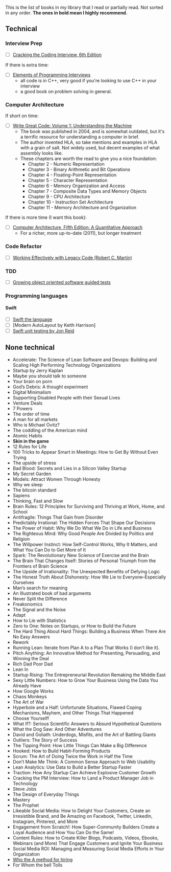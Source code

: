 This is the list of books in my library that I read or partially read. Not sorted in any order. **The ones in bold mean I highly recommend.**

## Technical

### Interview Prep

- [ ] [Cracking the Coding Interview, 6th Edition](http://www.amazon.com/Cracking-Coding-Interview-6th-Programming/dp/0984782850/)

If there is extra time:
- [ ] [Elements of Programming Interviews](https://www.amazon.com/Elements-Programming-Interviews-Insiders-Guide/dp/1479274836)
    - all code is in C++, very good if you're looking to use C++ in your interview
    - a good book on problem solving in general.

### Computer Architecture

If short on time:

- [ ] [Write Great Code: Volume 1: Understanding the Machine](https://www.amazon.com/Write-Great-Code-Understanding-Machine/dp/1593270038)
    - The book was published in 2004, and is somewhat outdated, but it's a terrific resource for understanding a computer in brief.
    - The author invented HLA, so take mentions and examples in HLA with a grain of salt. Not widely used, but decent examples of what assembly looks like.
    - These chapters are worth the read to give you a nice foundation:
        - Chapter 2 - Numeric Representation
        - Chapter 3 - Binary Arithmetic and Bit Operations
        - Chapter 4 - Floating-Point Representation
        - Chapter 5 - Character Representation
        - Chapter 6 - Memory Organization and Access
        - Chapter 7 - Composite Data Types and Memory Objects
        - Chapter 9 - CPU Architecture
        - Chapter 10 - Instruction Set Architecture
        - Chapter 11 - Memory Architecture and Organization

If there is more time (I want this book):

- [ ] [Computer Architecture, Fifth Edition: A Quantitative Approach](https://www.amazon.com/dp/012383872X/)
    - For a richer, more up-to-date (2011), but longer treatment

### Code Refactor
- [ ] [Working Effectively with Legacy Code (Robert C. Martin)](https://www.amazon.de/dp/0131177052)

### TDD 
- [ ] [Growing object oriented software guided tests](https://www.amazon.com/Growing-Object-Oriented-Software-Guided-Tests/dp/0321503627)

### Programming languages
#### Swift 
- [ ] [Swift the language](https://docs.swift.org/swift-book/)
- [ ] [Modern AutoLayout by Keith Harrison] 
- [ ] [Swift unit testing by Jon Reid](https://pragprog.com/book/jrlegios/ios-unit-testing-by-example)

## None technical

* Accelerate: The Science of Lean Software and Devops: Building and Scaling High Performing Technology Organizations
* Startup by Jerry Kaplan
* Maybe you should talk to someone
* Your brain on porn
* God’s Debris: A thought experiment
* Digital Minimalism
* Supporting Disabled People with their Sexual Lives
* Venture Deals
* 7 Powers
* The order of time
* A man for all markets
* Who is Michael Ovitz?
* The coddling of the American mind
* Atomic Habits
* **Skin in the game**
* 12 Rules for Life
* 100 Tricks to Appear Smart in Meetings: How to Get By Without Even Trying
* The upside of stress
* Bad Blood: Secrets and Lies in a Silicon Valley Startup
* My Secret Garden
* Models: Attract Women Through Honesty
* Why we sleep
* The bitcoin standard
* Sapiens
* Thinking, Fast and Slow
* Brain Rules: 12 Principles for Surviving and Thriving at Work, Home, and School
* Antifragile: Things That Gain from Disorder
* Predictably Irrational: The Hidden Forces That Shape Our Decisions
* The Power of Habit: Why We Do What We Do in Life and Business
* The Righteous Mind: Why Good People Are Divided by Politics and Religion
* The Willpower Instinct: How Self-Control Works, Why It Matters, and What You Can Do to Get More of It
* Spark: The Revolutionary New Science of Exercise and the Brain
* The Brain That Changes Itself: Stories of Personal Triumph from the Frontiers of Brain Science
* The Upside of Irrationality: The Unexpected Benefits of Defying Logic
* The Honest Truth About Dishonesty: How We Lie to Everyone–Especially Ourselves
* Man’s search for meaning
* An Illustrated book of bad arguments
* Never Split the Difference
* Freakonomics
* The Signal and the Noise
* Adapt
* How to Lie with Statistics
* Zero to One: Notes on Startups, or How to Build the Future
* The Hard Thing About Hard Things: Building a Business When There Are No Easy Answers
* Rework
* Running Lean: Iterate from Plan A to a Plan That Works (I don’t like it).
* Pitch Anything: An Innovative Method for Presenting, Persuading, and Winning the Deal
* Rich Dad Poor Dad
* Lean In
* Startup Rising: The Entrepreneurial Revolution Remaking the Middle East
* Sexy Little Numbers: How to Grow Your Business Using the Data You Already Have
* How Google Works
* Chaos Monkeys
* The Art of War
* Hyperbole and a Half: Unfortunate Situations, Flawed Coping Mechanisms, Mayhem, and Other Things That Happened
* Choose Yourself!
* What If?: Serious Scientific Answers to Absurd Hypothetical Questions
* What the Dog Saw: And Other Adventures
* David and Goliath: Underdogs, Misfits, and the Art of Battling Giants
* Outliers: The Story of Success
* The Tipping Point: How Little Things Can Make a Big Difference
* Hooked: How to Build Habit-Forming Products
* Scrum: The Art of Doing Twice the Work in Half the Time
* Don’t Make Me Think: A Common Sense Approach to Web Usability
* Lean Analytics: Use Data to Build a Better Startup Faster
* Traction: How Any Startup Can Achieve Explosive Customer Growth
* Cracking the PM Interview: How to Land a Product Manager Job in Technology
* Steve Jobs
* The Design of Everyday Things
* Mastery
* The Prophet
* Likeable Social Media: How to Delight Your Customers, Create an Irresistible Brand, and Be Amazing on Facebook, Twitter, LinkedIn, Instagram, Pinterest, and More
* Engagement from Scratch!: How Super-Community Builders Create a Loyal Audience and How You Can Do the Same!
* Content Rules: How to Create Killer Blogs, Podcasts, Videos, Ebooks, Webinars (and More) That Engage Customers and Ignite Your Business
* Social Media ROI: Managing and Measuring Social Media Efforts in Your Organization
* [Who the A method for hiring](https://www.amazon.de/dp/0345504194/)
* For Whom the bell Tolls 
